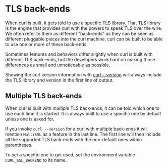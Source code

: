 # TLS back-ends

When curl is built, it gets told to use a specific TLS library. That TLS
library is the engine that provides curl with the powers to speak TLS over the
wire. We often refer to them as different "back-ends" as they can be seen as
different pluggable pieces into the curl machine. curl can be built to be able
to use one or more of these back-ends.

Sometimes features and behaviors differ slightly when curl is built with
different TLS back-ends, but the developers work hard on making those
differences as small and unnoticeable as possible.

Showing the curl version information with [curl --version](../version.md) will
always include the TLS library and version in the first line of output.

## Multiple TLS back-ends

When curl is built with *multiple* TLS back-ends, it can be told which one to
use each time it is started. It is always built to use a specific one by
default unless one is asked for.

If you invoke `curl --version` for a curl with multiple back-ends it will
mention `MultiSSL` as a feature in the last line. The first line will then
include all the supported TLS back-ends with the non-default ones within
parentheses.

To set a specific one to get used, set the environment variable
`CURL_SSL_BACKEND` to its name.
